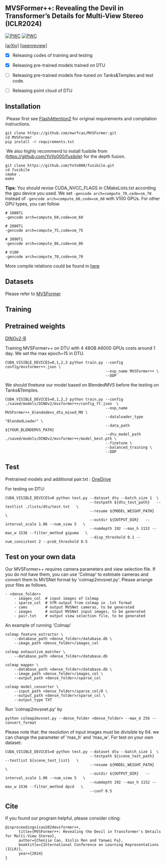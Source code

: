 ## MVSFormer++: Revealing the Devil in Transformer’s Details for Multi-View Stereo (ICLR2024)

[![PWC](https://img.shields.io/endpoint.svg?url=https://paperswithcode.com/badge/mvsformer-revealing-the-devil-in-transformer/3d-reconstruction-on-dtu)](https://paperswithcode.com/sota/3d-reconstruction-on-dtu?p=mvsformer-revealing-the-devil-in-transformer)
[![PWC](https://img.shields.io/endpoint.svg?url=https://paperswithcode.com/badge/mvsformer-revealing-the-devil-in-transformer/point-clouds-on-tanks-and-temples)](https://paperswithcode.com/sota/point-clouds-on-tanks-and-temples?p=mvsformer-revealing-the-devil-in-transformer)

[[arXiv]](https://arxiv.org/abs/2401.11673) [[openreview]](https://openreview.net/forum?id=wXWfvSpYHh)

- [x] Releasing codes of training and testing

- [x] Releasing pre-trained models trained on DTU

- [ ] Releasing pre-trained models fine-tuned on Tanks&Temples and test code.

- [ ] Releasing point cloud of DTU

## Installation

​	Please first see [FlashAttention2](https://github.com/Dao-AILab/flash-attention) for original requirements and compilation instructions.

```
git clone https://github.com/ewrfcas/MVSFormer.git
cd MVSFormer
pip install -r requirements.txt
```

​	We also highly recommend to install fusibile from (https://github.com/YoYo000/fusibile) for the depth fusion.

```
git clone https://github.com/YoYo000/fusibile.git
cd fusibile
cmake .
make
```

**Tips:** You should revise CUDA_NVCC_FLAGS in CMakeLists.txt according the gpu device you used. We set `-gencode arch=compute_70,code=sm_70` instead of `-gencode arch=compute_60,code=sm_60` with V100 GPUs. For other GPU types, you can follow

```
# 1080Ti
-gencode arch=compute_60,code=sm_60

# 2080Ti
-gencode arch=compute_75,code=sm_75

# 3090Ti
-gencode arch=compute_86,code=sm_86

# V100
-gencode arch=compute_70,code=sm_70
```

More compile relations could be found in [here](https://arnon.dk/matching-sm-architectures-arch-and-gencode-for-various-nvidia-cards/)

## Datasets

Please refer to [MVSFormer](https://github.com/ewrfcas/MVSFormer)

##  Training

## Pretrained weights

[DINOv2-B](https://dl.fbaipublicfiles.com/dinov2/dinov2_vitb14/dinov2_vitb14_pretrain.pth)

Training MVSFormer++ on DTU with 4 48GB A6000 GPUs costs around 1 day. We set the max epoch=15 in DTU.

```
CUDA_VISIBLE_DEVICES=0,1,2,3 python train.py --config config/mvsformer++.json \
                                             --exp_name MVSFormer++ \
                                             --DDP
```

We should finetune our model based on BlendedMVS before the testing on Tanks&Temples.

```
CUDA_VISIBLE_DEVICES=0,1,2,3 python train.py --config ./saved/models/DINOv2/mvsformer++/config_ft.json  \
                                             --exp_name MVSFormer++_blendedmvs_dtu_mixed_M0 \
                                             --dataloader_type "BlendedLoader" \
                                             --data_path ${YOUR_BLENDEMVS_PATH}
                                             --dtu_model_path ./saved/models/DINOv2/mvsformer++/model_best.pth \
                                             --finetune \
                                             --balanced_training \
                                             --DDP
```

## Test

Pretrained models and additional pair.txt : [OneDrive](https://1drv.ms/f/s!AnZvbwfkzTydkk0TEvkA7M8cRY92?e=ZjncP5)

For testing on DTU:

```
CUDA_VISIBLE_DEVICES=0 python test.py --dataset dtu --batch_size 1  \
                                      --testpath ${dtu_test_path}   --testlist ./lists/dtu/test.txt   \
                                      --resume ${MODEL_WEIGHT_PATH}   \
                                      --outdir ${OUTPUT_DIR}   --interval_scale 1.06 --num_view 5   \
                                      --numdepth 192 --max_h 1152 --max_w 1536 --filter_method gipuma   \
                                      --disp_threshold 0.1 --num_consistent 2 --prob_threshold 0.5
```

## Test on your own data
Our MVSFormer++ requires camera parameters and view selection file. If you do not have them, you can use 'Colmap' to estimate cameras and convert them to MVSNet format by 'colmap2mvsnet.py'. Please arrange your files as follows.
```
- <dense_folder>
    - images_col  # input images of Colmap
    - sparse_col  # SfM output from colmap in .txt format
    - cams        # output MVSNet cameras, to be generated
    - images      # output MVSNet input images, to be generated
    - pair.txt    # output view selection file, to be generated
```
An example of running 'Colmap'
```
colmap feature_extractor \
    --database_path <dense_folder>/database.db \
    --image_path <dense_folder>/images_col

colmap exhaustive_matcher \
    --database_path <dense_folder>/database.db

colmap mapper \
    --database_path <dense_folder>/database.db \
    --image_path <dense_folder>/images_col \
    --output_path <dense_folder>/sparse_col

colmap model_converter \
    --input_path <dense_folder>/sparse_col/0 \
    --output_path <dense_folder>/sparse_col \
    --output_type TXT
```
Run 'colmap2mvsnet.py' by
```
python colmap2mvsnet.py --dense_folder <dense_folder> --max_d 256 --convert_format
```
Please note that: the resolution of input images must be divisible by 64. we can change the parameter of 'max_h' and 'max_w'. For test on your own dataset:
```
CUDA_VISIBLE_DEVICES=0 python test.py --dataset dtu --batch_size 1  \
                                      --testpath ${scene_test_path}   --testlist ${scene_test_list}   \
                                      --resume ${MODEL_WEIGHT_PATH}   \
                                      --outdir ${OUTPUT_DIR}   --interval_scale 1.06 --num_view 5   \
                                      --numdepth 192 --max_h 1152 --max_w 1536 --filter_method dpcd   \
                                      --conf 0.5
```


## Cite

If you found our program helpful, please consider citing:

```
@inproceedings{cao2024mvsformer++,
      title={MVSFormer++: Revealing the Devil in Transformer's Details for Multi-View Stereo}, 
      author={Chenjie Cao, Xinlin Ren and Yanwei Fu},
      booktitle={International Conference on Learning Representations (ICLR)},
      year={2024}
}
```

